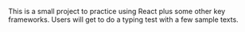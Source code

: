This is a small project to practice using React plus some other key frameworks.
Users will get to do a typing test with a few sample texts.